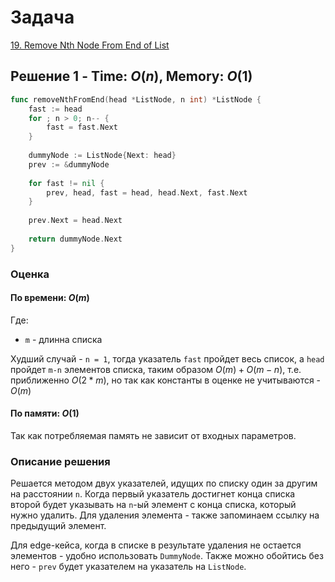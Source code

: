# Задача

[19. Remove Nth Node From End of List](https://leetcode.com/problems/remove-nth-node-from-end-of-list/)

## Решение 1 - Time: $O(n)$, Memory: $O(1)$

```go
func removeNthFromEnd(head *ListNode, n int) *ListNode {
    fast := head
    for ; n > 0; n-- {
        fast = fast.Next
    }
    
    dummyNode := ListNode{Next: head}
    prev := &dummyNode
    
    for fast != nil {
        prev, head, fast = head, head.Next, fast.Next
    }
    
    prev.Next = head.Next
    
    return dummyNode.Next
}
```

### Оценка 

#### По времени: $O(m)$
Где:
* `m` - длинна списка

Худший случай - `n = 1`, тогда указатель `fast` пройдет весь список, а `head` пройдет `m-n` элементов списка, таким образом $O(m) + O(m-n)$, т.e. приближенно $O(2 * m)$, но так как константы в оценке не учитываются - $O(m)$

#### По памяти: $O(1)$

Так как потребляемая память не зависит от входных параметров.

### Описание решения

Решается методом двух указателей, идущих по списку один за другим на расстоянии `n`. Когда первый указатель достигнет конца списка второй будет указывать на `n`-ый элемент с конца списка, который нужно удалить. Для удаления элемента - также запоминаем ссылку на предыдущий элемент.

Для edge-кейса, когда в списке в результате удаления не остается элементов - удобно использовать `DummyNode`. Также можно обойтись без него - `prev` будет указателем на указатель на `ListNode`.